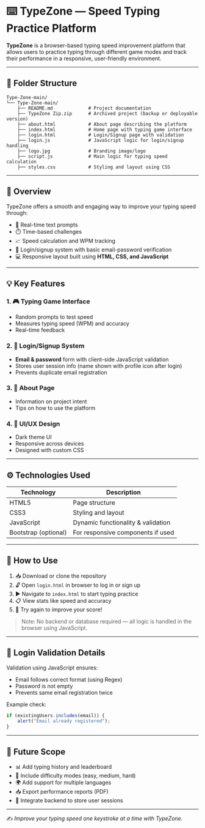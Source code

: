 # ⌨️ TypeZone — Speed Typing Practice Platform

**TypeZone** is a browser-based typing speed improvement platform that allows users to practice typing through different game modes and track their performance in a responsive, user-friendly environment.

---

## 📁 Folder Structure

```
Type-Zone-main/
└── Type-Zone-main/
    ├── README.md             # Project documentation
    ├── TypeZone Zip.zip      # Archived project (backup or deployable version)
    ├── about.html            # About page describing the platform
    ├── index.html            # Home page with typing game interface
    ├── login.html            # Login/Signup page with validation
    ├── login.js              # JavaScript logic for login/signup handling
    ├── logo.jpg              # Branding image/logo
    ├── script.js             # Main logic for typing speed calculation
    ├── styles.css            # Styling and layout using CSS
```

---

## 🧩 Overview

TypeZone offers a smooth and engaging way to improve your typing speed through:
- 📜 Real-time text prompts
- ⏱️ Time-based challenges
- 📈 Speed calculation and WPM tracking
- 🔐 Login/signup system with basic email-password verification
- 💻 Responsive layout built using **HTML, CSS, and JavaScript**

---

## 💡 Key Features

### 1. 🎮 Typing Game Interface
- Random prompts to test speed
- Measures typing speed (WPM) and accuracy
- Real-time feedback

### 2. 🧪 Login/Signup System
- **Email & password** form with client-side JavaScript validation
- Stores user session info (name shown with profile icon after login)
- Prevents duplicate email registration

### 3. 📄 About Page
- Information on project intent
- Tips on how to use the platform

### 4. 🎨 UI/UX Design
- Dark theme UI
- Responsive across devices
- Designed with custom CSS

---

## ⚙️ Technologies Used

| Technology     | Description                                 |
|----------------|---------------------------------------------|
| HTML5          | Page structure                              |
| CSS3           | Styling and layout                          |
| JavaScript     | Dynamic functionality & validation          |
| Bootstrap (optional) | For responsive components if used      |

---

## 🚀 How to Use

1. 📥 Download or clone the repository
2. 🔓 Open `login.html` in browser to log in or sign up
3. ▶️ Navigate to `index.html` to start typing practice
4. 📋 View stats like speed and accuracy
5. 🔁 Try again to improve your score!

> Note: No backend or database required — all logic is handled in the browser using JavaScript.

---

## 🧪 Login Validation Details

Validation using JavaScript ensures:
- Email follows correct format (using Regex)
- Password is not empty
- Prevents same email registration twice

Example check:
```js
if (existingUsers.includes(email)) {
    alert("Email already registered");
}
```


---

## 🔮 Future Scope

- 📊 Add typing history and leaderboard
- 🧠 Include difficulty modes (easy, medium, hard)
- 🌍 Add support for multiple languages
- 📥 Export performance reports (PDF)
- 🧾 Integrate backend to store user sessions

---



✍️ _Improve your typing speed one keystroke at a time with TypeZone._
